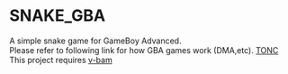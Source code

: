 # SNAKE_GBA
A simple snake game for GameBoy Advanced.
</br>Please refer to following link for how GBA games work (DMA,etc).
[TONC](http://www.coranac.com/tonc/text/toc.htm)
</br>This project requires [v-bam](http://vba-m.com/)
